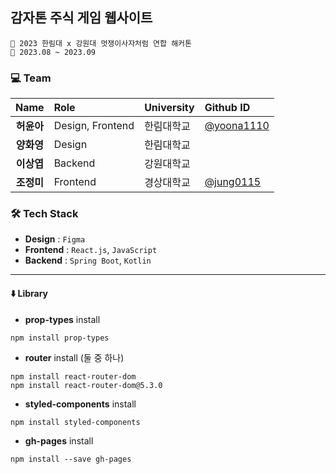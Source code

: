 ## 감자톤 주식 게임 웹사이트
```
🥔 2023 한림대 x 강원대 멋쟁이사자처럼 연합 해커톤
📆 2023.08 ~ 2023.09
```

### 💻 Team
| Name | Role | University | Github ID |
| :------------: | :------------ | :------------ | :------------ |
| **허윤아** | Design, Frontend | 한림대학교 | [@yoona1110](https://github.com/yoona1110) |  
| **양화영** | Design | 한림대학교 |  |
| **이상엽** | Backend | 강원대학교 |  |
| **조정미** | Frontend | 경상대학교 | [@jung0115](https://github.com/jung0115) |


### 🛠️ Tech Stack
- **Design** : `Figma`  
- **Frontend** : `React.js`, `JavaScript`  
- **Backend** : `Spring Boot`, `Kotlin`

---

#### ⬇️ Library
- **prop-types** install  
```
npm install prop-types
```

- **router** install (둘 중 하나)  
```
npm install react-router-dom
npm install react-router-dom@5.3.0
```

- **styled-components** install
```
npm install styled-components
```

- **gh-pages** install
```
npm install --save gh-pages
```
